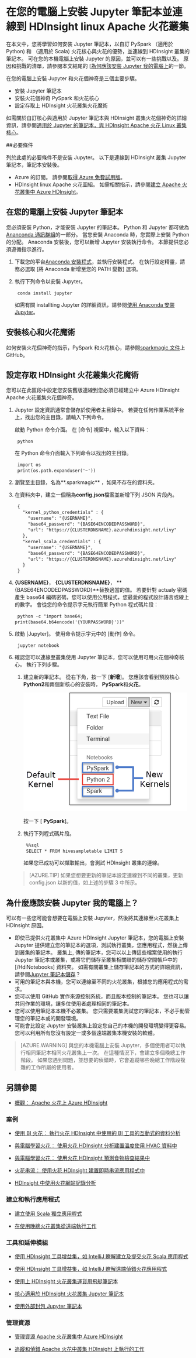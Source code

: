 <properties 
    pageTitle="在您的電腦上安裝 Jupyter 筆記本，並將其連線至 HDInsight 火花叢集 |Microsoft Azure" 
    description="瞭解如何在本機電腦上安裝 Jupyter 的筆記本，並將其連線到 Apache 火花叢集上 Azure HDInsight。" 
    services="hdinsight" 
    documentationCenter="" 
    authors="nitinme" 
    manager="jhubbard" 
    editor="cgronlun"
    tags="azure-portal"/>

<tags 
    ms.service="hdinsight" 
    ms.workload="big-data" 
    ms.tgt_pltfrm="na" 
    ms.devlang="na" 
    ms.topic="article" 
    ms.date="09/26/2016" 
    ms.author="nitinme"/>


# <a name="install-jupyter-notebook-on-your-computer-and-connect-to-apache-spark-cluster-on-hdinsight-linux"></a>在您的電腦上安裝 Jupyter 筆記本並連線到 HDInsight linux Apache 火花叢集

在本文中，您將學習如何安裝 Jupyter 筆記本，以自訂 PySpark （適用於 Python) 和 （適用於 Scala) 火花核心與火花的優勢，並連線到 HDInsight 叢集的筆記本。 可在您的本機電腦上安裝 Jupyter 的原因，並可以有一些挑戰以及。 原因和挑戰的清單，請參閱本文結尾的 [[為何應該安裝 Jupyter 我的電腦上](#why-should-i-install-jupyter-on-my-computer)的一節。

在您的電腦上安裝 Jupyter 和火花個神奇是三個主要步驟。

* 安裝 Jupyter 筆記本
* 安裝火花個神奇 PySpark 和火花核心
* 設定存取上 HDInsight 火花叢集火花魔術

如需關於自訂核心與適用於 Jupyter 筆記本與 HDInsight 叢集火花個神奇的詳細資訊，請參閱[適用於 Jupyter 的筆記本，與 HDInsight Apache 火花 Linux 叢集核心](hdinsight-apache-spark-jupyter-notebook-kernels.md)。

##<a name="prerequisites"></a>必要條件

列於此處的必要條件不是安裝 Jupyter。 以下是連線到 HDInsight 叢集 Jupyter 筆記本，筆記本安裝後。

- Azure 的訂閱。 請參閱[取得 Azure 免費試用版](https://azure.microsoft.com/documentation/videos/get-azure-free-trial-for-testing-hadoop-in-hdinsight/)。
- HDInsight linux Apache 火花圖組。 如需相關指示，請參閱[建立 Apache 火花叢集中 Azure HDInsight](hdinsight-apache-spark-jupyter-spark-sql.md)。

## <a name="install-jupyter-notebook-on-your-computer"></a>在您的電腦上安裝 Jupyter 筆記本

您必須安裝 Python，才能安裝 Jupyter 的筆記本。 Python 和 Jupyter 都可做為[Ananconda 通訊群組](https://www.continuum.io/downloads)的一部分。 當您安裝 Anaconda 時，您實際上安裝 Python 的分配。 Anaconda 安裝後，您可以新增 Jupyter 安裝執行命令。 本節提供您必須遵循指示進行。

1. 下載您的平台[Anaconda 安裝程式](https://www.continuum.io/downloads)，並執行安裝程式。 在執行設定精靈，請務必選取 [將 Anaconda 新增至您的 PATH 變數] 選項。

2. 執行下列命令以安裝 Jupyter。

        conda install jupyter

    如需有關 installting Jupyter 的詳細資訊，請參閱[使用 Anaconda 安裝 Jupyter](http://jupyter.readthedocs.io/en/latest/install.html)。

## <a name="install-the-kernels-and-spark-magic"></a>安裝核心和火花魔術

如何安裝火花個神奇的指示，PySpark 和火花核心，請參閱[sparkmagic 文件](https://github.com/jupyter-incubator/sparkmagic#installation)上 GitHub。

## <a name="configure-spark-magic-to-access-the-hdinsight-spark-cluster"></a>設定存取 HDInsight 火花叢集火花魔術

您可以在此區段中設定您安裝舊版連線到您必須已經建立中 Azure HDInsight Apache 火花叢集火花個神奇。

1. Jupyter 設定資訊通常會儲存於使用者主目錄中。 若要在任何作業系統平台上，找出您的主目錄，請輸入下列命令。

    啟動 Python 命令介面。 在 [命令] 視窗中，輸入以下資料︰

        python

    在 Python 命令介面輸入下列命令以找出的主目錄。

        import os
        print(os.path.expanduser('~'))

2. 瀏覽至主目錄，名為**.sparkmagic** ，如果不存在的資料夾。

3. 在資料夾中，建立一個稱為**config.json**檔案並新增下列 JSON 片段內。

        {
          "kernel_python_credentials" : {
            "username": "{USERNAME}",
            "base64_password": "{BASE64ENCODEDPASSWORD}",
            "url": "https://{CLUSTERDNSNAME}.azurehdinsight.net/livy"
          },
          "kernel_scala_credentials" : {
            "username": "{USERNAME}",
            "base64_password": "{BASE64ENCODEDPASSWORD}",
            "url": "https://{CLUSTERDNSNAME}.azurehdinsight.net/livy"
          }
        }

4. **{USERNAME}**， **{CLUSTERDNSNAME}**， **{BASE64ENCODEDPASSWORD}**替換適當的值。 若要針對 actualy 密碼產生 base64 編碼密碼，您可以使用公用程式，您最愛的程式設計語言或線上的數字。 會從您的命令提示字元執行簡單 Python 程式碼片段︰

        python -c "import base64; print(base64.b64encode('{YOURPASSWORD}'))"

5. 啟動 [Jupyter]。 使用命令提示字元中的 [動作] 命令。

        jupyter notebook

6. 確認您可以連線至叢集使用 Jupyter 筆記本，您可以使用可用火花個神奇核心。 執行下列步驟。

    1. 建立新的筆記本。 從右下角，按一下 [**新增**]。 您應該會看到預設核心**Python2**和兩個新核心的安裝時， **PySpark**和**火花**。

        ![建立新的 Jupyter 筆記本](./media/hdinsight-apache-spark-jupyter-notebook-install-locally/jupyter-kernels.png "建立新的 Jupyter 筆記本")

    
        按一下 [ **PySpark**]。


    2. 執行下列程式碼片段。

            %%sql
            SELECT * FROM hivesampletable LIMIT 5

        如果您已成功可以擷取輸出，會測試 HDInsight 叢集的連線。

    >[AZURE.TIP] 如果您想要更新的筆記本設定連線到不同的叢集，更新 config.json 以新的值，如上述的步驟 3 中所示。 

## <a name="why-should-i-install-jupyter-on-my-computer"></a>為什麼應該安裝 Jupyter 我的電腦上？

可以有一些您可能會想要在電腦上安裝 Jupyter，然後將其連線至火花叢集上 HDInsight 原因。

* 即使已提供火花叢集中 Azure HDInsight Jupyter 筆記本，您的電腦上安裝 Jupyter 提供建立您的筆記本的選項，測試執行叢集，您應用程式，然後上傳到叢集的筆記本。 叢集上, 傳的筆記本，您可以以上傳這些檔案使用的執行 Jupyter 筆記本或叢集，或將它們儲存至叢集相關聯的儲存空間帳戶中的 [/HdiNotebooks] 資料夾。 如需有關叢集上儲存筆記本的方式的詳細資訊，請參閱[Jupyter 筆記本儲存](hdinsight-apache-spark-jupyter-notebook-kernels.md#where-are-the-notebooks-stored)？
* 可用的筆記本與本機，您可以連線至不同的火花叢集，根據您的應用程式的需求。
* 您可以使用 GitHub 實作來源控制系統，而且版本控制的筆記本。 您也可以讓共同作業的環境，讓多位使用者處理相同的筆記本。
* 您可以使用筆記本本機不必叢集。 您只需要叢集測試您的筆記本，不必手動管理您的筆記本或的開發環境。
* 可能會比設定 Jupyter 安裝叢集上設定您自己的本機的開發環境變得更容易。  您可以利用所有您沒有設定一或多個遠端叢集本機安裝的軟體。

>[AZURE.WARNING] 與您的本機電腦上安裝 Jupyter，多個使用者可以執行相同筆記本相同火花叢集上一次。 在這種情況下，會建立多個晚總工作階段。 如果您遇到問題，並想要的偵錯時，它會追蹤哪些晚總工作階段複雜的工作所屬的使用者。




## <a name="seealso"></a>另請參閱


* [概觀︰ Apache 火花上 Azure HDInsight](hdinsight-apache-spark-overview.md)

### <a name="scenarios"></a>案例

* [使用 BI 火花︰ 執行火花 HDInsight 中使用的 BI 工具的互動式的資料分析](hdinsight-apache-spark-use-bi-tools.md)

* [與電腦學習火花︰ 使用火花 HDInsight 分析建置溫度使用 HVAC 資料中](hdinsight-apache-spark-ipython-notebook-machine-learning.md)

* [與電腦學習火花︰ 使用火花 HDInsight 預測食物檢查結果中](hdinsight-apache-spark-machine-learning-mllib-ipython.md)

* [火花串流︰ 使用火花 HDInsight 建置即時串流應用程式中](hdinsight-apache-spark-eventhub-streaming.md)

* [HDInsight 中使用火花網站記錄分析](hdinsight-apache-spark-custom-library-website-log-analysis.md)

### <a name="create-and-run-applications"></a>建立和執行應用程式

* [建立使用 Scala 獨立應用程式](hdinsight-apache-spark-create-standalone-application.md)

* [在使用晚總火花叢集從遠端執行工作](hdinsight-apache-spark-livy-rest-interface.md)

### <a name="tools-and-extensions"></a>工具和延伸模組

* [使用 HDInsight 工具增益集，如 IntelliJ 瞭解建立及提交火花 Scala 應用程式](hdinsight-apache-spark-intellij-tool-plugin.md)

* [使用 HDInsight 工具增益集，如 IntelliJ 瞭解遠端偵錯火花應用程式](hdinsight-apache-spark-intellij-tool-plugin-debug-jobs-remotely.md)

* [使用上 HDInsight 火花叢集運貨用飛艇筆記本](hdinsight-apache-spark-use-zeppelin-notebook.md)

* [核心適用於 HDInsight 火花叢集 Jupyter 筆記本](hdinsight-apache-spark-jupyter-notebook-kernels.md)

* [使用外部封包 Jupyter 筆記本](hdinsight-apache-spark-jupyter-notebook-use-external-packages.md)

### <a name="manage-resources"></a>管理資源

* [管理資源 Apache 火花叢集中 Azure HDInsight](hdinsight-apache-spark-resource-manager.md)

* [追蹤和偵錯 Apache 火花中叢集 HDInsight 上執行的工作](hdinsight-apache-spark-job-debugging.md)
